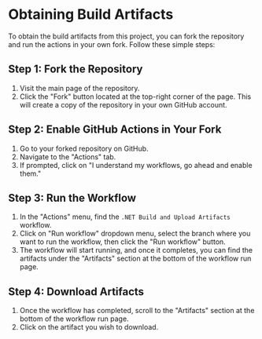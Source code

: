 # Obtaining Build Artifacts
To obtain the build artifacts from this project, you can fork the repository and run the actions in your own fork. Follow these simple steps:

## Step 1: Fork the Repository

1. Visit the main page of the repository.
2. Click the "Fork" button located at the top-right corner of the page. This will create a copy of the repository in your own GitHub account.

## Step 2: Enable GitHub Actions in Your Fork

1. Go to your forked repository on GitHub.
2. Navigate to the "Actions" tab.
3. If prompted, click on "I understand my workflows, go ahead and enable them."

## Step 3: Run the Workflow

1. In the "Actions" menu, find the `.NET Build and Upload Artifacts` workflow.
2. Click on "Run workflow" dropdown menu, select the branch where you want to run the workflow, then click the "Run workflow" button.
3. The workflow will start running, and once it completes, you can find the artifacts under the "Artifacts" section at the bottom of the workflow run page.

## Step 4: Download Artifacts

1. Once the workflow has completed, scroll to the "Artifacts" section at the bottom of the workflow run page.
2. Click on the artifact you wish to download.